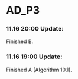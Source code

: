 # AD_P3

### 11.16 20:00 Update:
Finished B.

### 11.16 19:00 Update:
Finished A (Algorithm 10.1).

